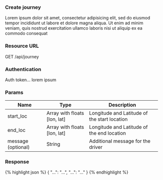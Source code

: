 ### Create journey

Lorem ipsum dolor sit amet, consectetur adipisicing elit, sed do eiusmod tempor incididunt ut labore et dolore magna aliqua. Ut enim ad minim veniam, quis nostrud exercitation ullamco laboris nisi ut aliquip ex ea commodo consequat

### Resource URL

GET /api/journey

### Authentication

Auth token... lorem ipsum

### Params

| Name | Type | Description |
| --- | --- | --- |
| start_loc | Array with floats [lon, lat] | Longitude and Latitude of the start location |
| end_loc | Array with floats [lon, lat] | Longitude and Latitude of the end location |
| message (optional) | String | Additional message for the driver |

### Response

{% highlight json %}
{
  "...": "...",
  "...": "..."
}
{% endhighlight %}